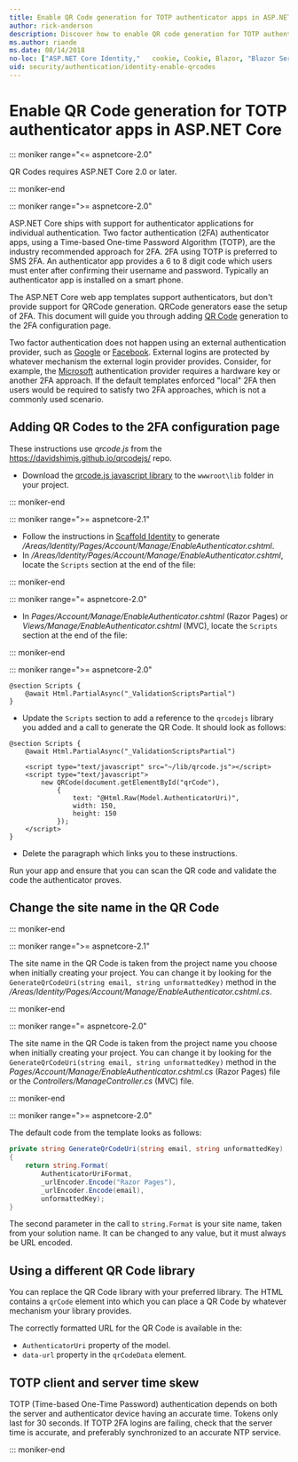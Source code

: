 ```yaml
---
title: Enable QR Code generation for TOTP authenticator apps in ASP.NET Core
author: rick-anderson
description: Discover how to enable QR code generation for TOTP authenticator apps that work with ASP.NET Core two-factor authentication.
ms.author: riande
ms.date: 08/14/2018
no-loc: ["ASP.NET Core Identity,"   cookie, Cookie, Blazor, "Blazor Server", "Blazor WebAssembly", "Identity", "Let's Encrypt", Razor, SignalR]
uid: security/authentication/identity-enable-qrcodes
---
```


# Enable QR Code generation for TOTP authenticator apps in ASP.NET Core

::: moniker range="<= aspnetcore-2.0"

QR Codes requires ASP.NET Core 2.0 or later.

::: moniker-end

::: moniker range=">= aspnetcore-2.0"

ASP.NET Core ships with support for authenticator applications for individual authentication. Two factor authentication (2FA) authenticator apps, using a Time-based One-time Password Algorithm (TOTP), are the industry recommended approach for 2FA. 2FA using TOTP is preferred to SMS 2FA. An authenticator app provides a 6 to 8 digit code which users must enter after confirming their username and password. Typically an authenticator app is installed on a smart phone.

The ASP.NET Core web app templates support authenticators, but don't provide support for QRCode generation. QRCode generators ease the setup of 2FA. This document will guide you through adding [QR Code](https://wikipedia.org/wiki/QR_code) generation to the 2FA configuration page.

Two factor authentication does not happen using an external authentication provider, such as [Google](xref:security/authentication/google-logins) or [Facebook](xref:security/authentication/facebook-logins). External logins are protected by whatever mechanism the external login provider provides. Consider, for example, the [Microsoft](xref:security/authentication/microsoft-logins) authentication provider requires a hardware key or another 2FA approach. If the default templates enforced "local" 2FA then users would be required to satisfy two 2FA approaches, which is not a commonly used scenario.

## Adding QR Codes to the 2FA configuration page

These instructions use *qrcode.js* from the https://davidshimjs.github.io/qrcodejs/ repo.

* Download the [qrcode.js javascript library](https://davidshimjs.github.io/qrcodejs/) to the `wwwroot\lib` folder in your project.

::: moniker-end

::: moniker range=">= aspnetcore-2.1"

* Follow the instructions in [Scaffold Identity](xref:security/authentication/scaffold-identity) to generate */Areas/Identity/Pages/Account/Manage/EnableAuthenticator.cshtml*.
* In */Areas/Identity/Pages/Account/Manage/EnableAuthenticator.cshtml*, locate the `Scripts` section at the end of the file:

::: moniker-end

::: moniker range="= aspnetcore-2.0"

* In *Pages/Account/Manage/EnableAuthenticator.cshtml* (Razor Pages) or *Views/Manage/EnableAuthenticator.cshtml* (MVC), locate the `Scripts` section at the end of the file:

::: moniker-end

::: moniker range=">= aspnetcore-2.0"

```cshtml
@section Scripts {
    @await Html.PartialAsync("_ValidationScriptsPartial")
}
```

* Update the `Scripts` section to add a reference to the `qrcodejs` library you added and a call to generate the QR Code. It should look as follows:

```cshtml
@section Scripts {
    @await Html.PartialAsync("_ValidationScriptsPartial")

    <script type="text/javascript" src="~/lib/qrcode.js"></script>
    <script type="text/javascript">
        new QRCode(document.getElementById("qrCode"),
            {
                text: "@Html.Raw(Model.AuthenticatorUri)",
                width: 150,
                height: 150
            });
    </script>
}
```

* Delete the paragraph which links you to these instructions.

Run your app and ensure that you can scan the QR code and validate the code the authenticator proves.

## Change the site name in the QR Code

::: moniker-end

::: moniker range=">= aspnetcore-2.1"

The site name in the QR Code is taken from the project name you choose when initially creating your project. You can change it by looking for the `GenerateQrCodeUri(string email, string unformattedKey)` method in the */Areas/Identity/Pages/Account/Manage/EnableAuthenticator.cshtml.cs*.

::: moniker-end

::: moniker range="= aspnetcore-2.0"

The site name in the QR Code is taken from the project name you choose when initially creating your project. You can change it by looking for the `GenerateQrCodeUri(string email, string unformattedKey)` method in the *Pages/Account/Manage/EnableAuthenticator.cshtml.cs* (Razor Pages) file or the *Controllers/ManageController.cs* (MVC) file.

::: moniker-end

::: moniker range=">= aspnetcore-2.0"

The default code from the template looks as follows:

```csharp
private string GenerateQrCodeUri(string email, string unformattedKey)
{
    return string.Format(
        AuthenticatorUriFormat,
        _urlEncoder.Encode("Razor Pages"),
        _urlEncoder.Encode(email),
        unformattedKey);
}
```

The second parameter in the call to `string.Format` is your site name, taken from your solution name. It can be changed to any value, but it must always be URL encoded.

## Using a different QR Code library

You can replace the QR Code library with your preferred library. The HTML contains a `qrCode` element into which you can place a QR Code by whatever mechanism your library provides.

The correctly formatted URL for the QR Code is available in the:

* `AuthenticatorUri` property of the model.
* `data-url` property in the `qrCodeData` element.

## TOTP client and server time skew

TOTP (Time-based One-Time Password) authentication depends on both the server and authenticator device having an accurate time. Tokens only last for 30 seconds. If TOTP 2FA logins are failing, check that the server time is accurate, and preferably synchronized to an accurate NTP service.

::: moniker-end
